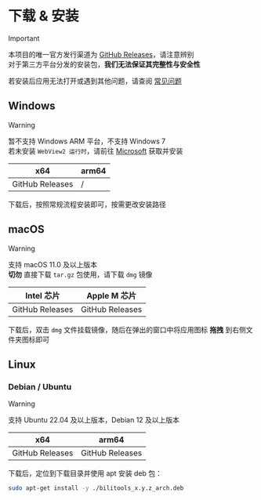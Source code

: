 <script setup>
const __APP_VERSION__ = '1.4.0';
</script>

# 下载 & 安装

> [!IMPORTANT]
> 本项目的唯一官方发行渠道为 [GitHub Releases](https://github.com/btjawa/BiliTools/releases)，请注意辨别<br>
> 对于第三方平台分发的安装包，**我们无法保证其完整性与安全性**

若安装后应用无法打开或遇到其他问题，请查阅 [常见问题](/help/)

## <i class="fa-brands fa-windows"></i> Windows

> [!WARNING]
> 暂不支持 Windows ARM 平台，不支持 Windows 7<br>
> 若未安装 `WebView2 运行时`，请前往 [Microsoft](https://developer.microsoft.com/en-us/microsoft-edge/webview2) 获取并安装

| x64 | arm64 |
| ------------------- | --------------- |
| <a target="_blank" :href="`https://github.com/btjawa/BiliTools/releases/download/v${__APP_VERSION__}/BiliTools_${__APP_VERSION__}_x64-setup.exe`">GitHub Releases</a> | / |

下载后，按照常规流程安装即可，按需更改安装路径

## <i class="fa-brands fa-apple"></i> macOS

> [!Warning]
> 支持 macOS 11.0 及以上版本<br>
> **切勿** 直接下载 `tar.gz` 包使用，请下载 `dmg` 镜像

| Intel 芯片 | Apple M 芯片 |
| ----------------------- | -------------------------- |
| <a target="_blank" :href="`https://github.com/btjawa/BiliTools/releases/download/v${__APP_VERSION__}/BiliTools_${__APP_VERSION__}_x64.dmg`">GitHub Releases</a> | <a target="_blank" :href="`https://github.com/btjawa/BiliTools/releases/download/v${__APP_VERSION__}/BiliTools_${__APP_VERSION__}_aarch64.dmg`">GitHub Releases</a> |

下载后，双击 `dmg` 文件挂载镜像，随后在弹出的窗口中将应用图标 **拖拽** 到右侧文件夹图标即可

## <i class="fa-brands fa-linux"></i> Linux

### <i class="fa-brands fa-debian"></i> Debian / <i class="fa-brands fa-ubuntu"></i> Ubuntu

> [!WARNING]
> 支持 Ubuntu 22.04 及以上版本，Debian 12 及以上版本<br>

| x64 | arm64 |
| ------------------- | --------------- |
| <a target="_blank" :href="`https://github.com/btjawa/BiliTools/releases/download/v${__APP_VERSION__}/bilitools_${__APP_VERSION__}_amd64.deb`">GitHub Releases</a> | <a target="_blank" :href="`https://github.com/btjawa/BiliTools/releases/download/v${__APP_VERSION__}/bilitools_${__APP_VERSION__}_arm64.deb`">GitHub Releases</a> |

下载后，定位到下载目录并使用 apt 安装 deb 包：

```bash
sudo apt-get install -y ./bilitools_x.y.z_arch.deb
```
